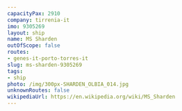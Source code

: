 ```yaml
---
capacityPax: 2910
company: tirrenia-it
imo: 9305269
layout: ship
name: MS Sharden
outOfScope: false
routes:
- genes-it-porto-torres-it
slug: ms-sharden-9305269
tags:
- ship
photo: /img/300px-SHARDEN_OLBIA_014.jpg
unknownRoutes: false
wikipediaUrl: https://en.wikipedia.org/wiki/MS_Sharden
---
```

